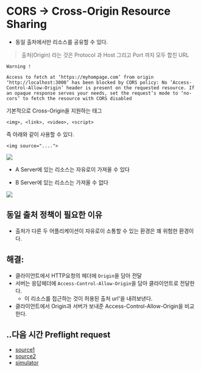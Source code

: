# CORS -> Cross-Origin Resource Sharing
- 동일 출처에서만 리소스를 공유할 수 있다.
> 출처(Origin) 라는 것은 Protocol 과 Host 그리고 Port 까지 모두 합친 URL

```
Warning !

Access to fetch at ‘https://myhompage.com’ from origin ‘http://localhost:3000’ has been blocked by CORS policy: No ‘Access-Control-Allow-Origin’ header is present on the requested resource. If an opaque response serves your needs, set the request’s mode to ‘no-cors’ to fetch the resource with CORS disabled
```

기본적으로 Cross-Origin을 지원하는 태그

`<img>, <link>, <video>, <script>`

즉 아래와 같이 사용할 수 있다.

`<img source="....">`


<img src = "https://postfiles.pstatic.net/MjAyMzEwMjRfMjkw/MDAxNjk4MTI3MjkxNjE5._fLlW9hpiSIdq6C6__lAtYTXBCSOZxSRnE2aCNC_l_Ag.8fAHxigx2MkDOnkkDGwxRlHcpItcAI854ujJmgUdx4kg.PNG.imm7745/1.png?type=w773">

- A Server에 있는 리소스는 자유로이 가져올 수 있다

- B Server에 있는 리소스는 가져올 수 없다




<img src = "https://postfiles.pstatic.net/MjAyMzEwMjRfNjIg/MDAxNjk4MTI5NTU1MzQy.oS4B8eL79z6iyNasHMLGkqQVjGJ6lJ0nNomsld8bUDYg.lObjc8V3_ELetl5YSXjxfLysHBEHjI-dqZZrX0NB9Q4g.PNG.imm7745/2.png?type=w773">

## 동일 출처 정책이 필요한 이유
 - 출처가 다른 두 어플리케이션이 자유로이 소통할 수 있는 환경은 꽤 위험한 환경이다.

## 해결: 
- 클라이언트에서 HTTP요청의 헤더에 `Origin`을 담아 전달
- 서버는 응답헤더에 `Access-Control-Allow-Origin`을 담아 클라이언트로 전달한다.
    - 이 리소스를 접근하는 것이 허용된 출처 url'을 내려보낸다.
- 클라이언트에서 Origin과 서버가 보내준 Access-Control-Allow-Origin을 비교한다.



## ..다음 시간 Preflight request
 - [source1]("https://reflectoring.io/complete-guide-to-cors/")
 - [source2]("https://inpa.tistory.com/entry/WEB-📚-CORS-💯-정리-해결-방법-👏#")
 - [simulator]("https://chuckchoiboi.github.io/cors-tutorial/")
